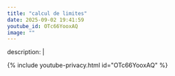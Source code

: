 ```yaml
---
title: "calcul de limites"
date: 2025-09-02 19:41:59 
youtube_id: OTc66YooxAQ
image: ""
---
```

description: |
  
{% include youtube-privacy.html id="OTc66YooxAQ" %}
